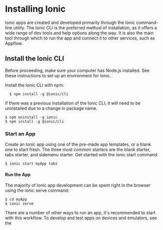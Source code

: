 <h1>Installing Ionic</h1>

<p>Ionic apps are created and developed primarily through the Ionic command-line utility. The Ionic CLI is the preferred method of installation, as it offers a wide range of dev tools and help options along the way. It is also the main tool through which to run the app and connect it to other services, such as Appflow.</P>

<h2>Install the Ionic CLI</h2>

<p>Before proceeding, make sure your computer has Node.js installed. See these instructions to set up an environment for Ionic.

Install the Ionic CLI with npm:</p>

	  $ npm install -g @ionic/cli  
    
<p>If there was a previous installation of the Ionic CLI, it will need to be uninstalled due to a change in package name.</p>

    $ npm uninstall -g ionic
    $ npm install -g @ionic/cli
    
<h3>Start an App</h3>

<p>Create an Ionic app using one of the pre-made app templates, or a blank one to start fresh. The three most common starters are the blank starter, tabs starter, and sidemenu starter. Get started with the ionic start command:</p>

    $ ionic start myApp tabs
    
<h4>Run the App</h4>

<p>The majority of Ionic app development can be spent right in the browser using the ionic serve command:</p>

    $ cd myApp
    $ ionic serve
   
<p>There are a number of other ways to run an app, it's recommended to start with this workflow. To develop and test apps on devices and emulators, see the </p>
